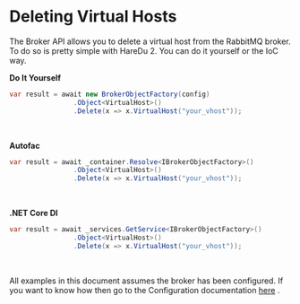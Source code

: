 # Deleting Virtual Hosts

The Broker API allows you to delete a virtual host from the RabbitMQ broker. To do so is pretty simple with HareDu 2. You can do it yourself or the IoC way.

**Do It Yourself**

```csharp
var result = await new BrokerObjectFactory(config)
                .Object<VirtualHost>()
                .Delete(x => x.VirtualHost("your_vhost"));
```
<br>

**Autofac**

```csharp
var result = await _container.Resolve<IBrokerObjectFactory>()
                .Object<VirtualHost>()
                .Delete(x => x.VirtualHost("your_vhost"));
```
<br>

**.NET Core DI**

```csharp
var result = await _services.GetService<IBrokerObjectFactory>()
                .Object<VirtualHost>()
                .Delete(x => x.VirtualHost("your_vhost"));
```
<br>

All examples in this document assumes the broker has been configured. If you want to know how then go to the Configuration documentation [here](https://github.com/ahives/HareDu2/blob/master/docs/configuration.md) .

